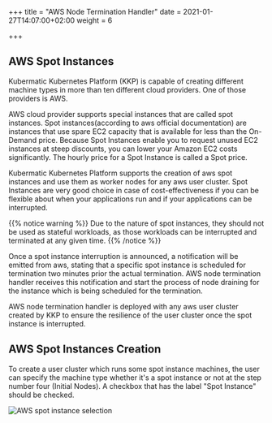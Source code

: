 +++
title = "AWS Node Termination Handler"
date = 2021-01-27T14:07:00+02:00
weight = 6

+++

## AWS Spot Instances

Kubermatic Kubernetes Platform (KKP) is capable of creating different machine types in more than ten different cloud providers.
One of those providers is AWS. 

AWS cloud provider supports special instances that are called spot instances. Spot instances(according to aws official 
documentation) are instances that use spare EC2 capacity that is available for less than the On-Demand price.
Because Spot Instances enable you to request unused EC2 instances at steep discounts, you can lower your Amazon EC2 costs significantly.
The hourly price for a Spot Instance is called a Spot price.

Kubermatic Kubernetes Platform supports the creation of aws spot instances and use them as worker nodes for any aws user cluster.
Spot Instances are very good choice in case of cost-effectiveness if you can be flexible about when your applications run and if 
your applications can be interrupted.

{{% notice warning %}}
Due to the nature of spot instances, they should not be used as stateful workloads, as those workloads can be interrupted 
and terminated at any given time. 
{{% /notice %}}

Once a spot instance interruption is announced, a notification will be emitted from aws, stating that a specific spot instance 
is scheduled for termination two minutes prior the actual termination. AWS node termination handler receives this notification 
and start the process of node draining for the instance which is being scheduled for the termination.

AWS node termination handler is deployed with any aws user cluster created by KKP to ensure the resilience of the user 
cluster once the spot instance is interrupted.

## AWS Spot Instances Creation
To create a user cluster which runs some spot instance machines, the user can specify the machine type whether it's a spot 
instance or not at the step number four (Initial Nodes). A checkbox that has the label "Spot Instance" should be checked.

 ![AWS spot instance selection](/img/kubermatic/v2.20/guides/addons/spot_instance_selection.png?height=350px&classes=shadow,border "AWS spot instance selection")
 

